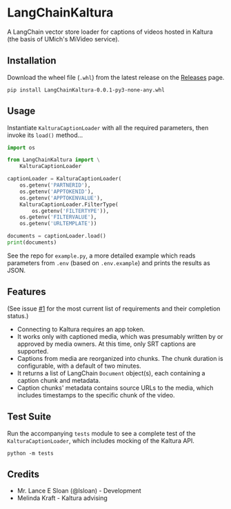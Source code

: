 # LangChainKaltura

A LangChain vector store loader for captions of videos hosted in Kaltura (the basis of UMich's MiVideo service).

## Installation

Download the wheel file (`.whl`) from the latest release on the [Releases](https://github.com/umich-its-ai/langchain_kaltura/releases) page.

```shell
pip install LangChainKaltura-0.0.1-py3-none-any.whl
```

## Usage

Instantiate `KalturaCaptionLoader` with all the required parameters, then invoke its `load()` method…

```python
import os

from LangChainKaltura import \
    KalturaCaptionLoader

captionLoader = KalturaCaptionLoader(
    os.getenv('PARTNERID'),
    os.getenv('APPTOKENID'),
    os.getenv('APPTOKENVALUE'),
    KalturaCaptionLoader.FilterType(
        os.getenv('FILTERTYPE')),
    os.getenv('FILTERVALUE'),
    os.getenv('URLTEMPLATE'))

documents = captionLoader.load()
print(documents)
```

See the repo for `example.py`, a more detailed example which reads parameters from `.env` (based on `.env.example`) and prints the results as JSON.

## Features

(See issue [#1](https://github.com/umich-its-ai/langchain_kaltura/issues/1) for the most current list of requirements and their completion status.)

* Connecting to Kaltura requires an app token.
* It works only with captioned media, which was presumably written by or approved by media owners.  At this time, only SRT captions are supported.
* Captions from media are reorganized into chunks.  The chunk duration is configurable, with a default of two minutes.
* It returns a list of LangChain `Document` object(s), each containing a caption chunk and metadata.
* Caption chunks' metadata contains source URLs to the media, which includes timestamps to the specific chunk of the video.

## Test Suite

Run the accompanying `tests` module to see a complete test of the `KalturaCaptionLoader`, which includes mocking of the Kaltura API.

```shell
python -m tests
```

## Credits

* Mr. Lance E Sloan (@lsloan) - Development
* Melinda Kraft - Kaltura advising
